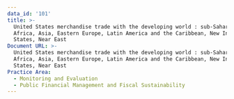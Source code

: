 ```yaml
---
data_id: '101'
title: >-
  United States merchandise trade with the developing world : sub-Saharan
  Africa, Asia, Eastern Europe, Latin America and the Caribbean, New Independent
  States, Near East
Document URL: >-
  United States merchandise trade with the developing world : sub-Saharan
  Africa, Asia, Eastern Europe, Latin America and the Caribbean, New Independent
  States, Near East
Practice Area:
  - Monitoring and Evaluation
  - Public Financial Management and Fiscal Sustainability
---
```

